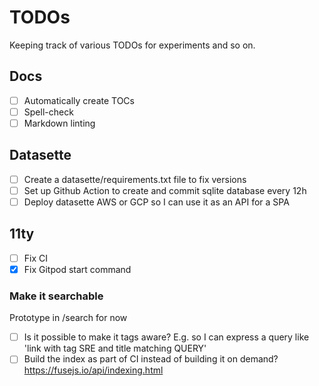 # TODOs

Keeping track of various TODOs for experiments and so on.

## Docs

- [ ] Automatically create TOCs
- [ ] Spell-check
- [ ] Markdown linting

## Datasette

- [ ] Create a datasette/requirements.txt file to fix versions
- [ ] Set up Github Action to create and commit sqlite database every 12h
- [ ] Deploy datasette AWS or GCP so I can use it as an API for a SPA

## 11ty

- [ ] Fix CI
- [x] Fix Gitpod start command

### Make it searchable
Prototype in /search for now

- [ ] Is it possible to make it tags aware? E.g. so I can express a query like 'link with tag SRE and title matching QUERY'
- [ ] Build the index as part of CI instead of building it on demand? https://fusejs.io/api/indexing.html